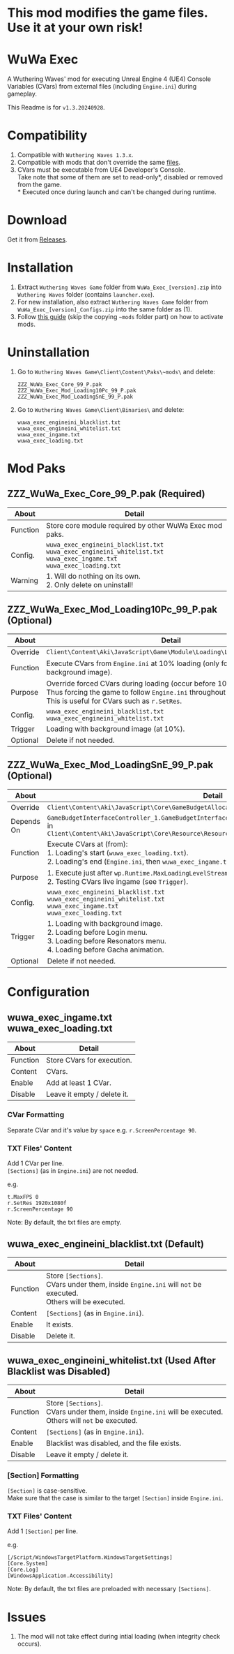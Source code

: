 # This mod modifies the game files. Use it at your own risk!


# WuWa Exec
A Wuthering Waves' mod for executing Unreal Engine 4 (UE4) Console Variables (CVars) from external files (including `Engine.ini`) during gameplay.

This Readme is for `v1.3.20240928`.

# Compatibility
1. Compatible with `Wuthering Waves 1.3.x`.
2. Compatible with mods that don't override the same [files](#mod-paks).
3. CVars must be executable from UE4 Developer's Console.
   <br>Take note that some of them are set to read-only*, disabled or removed from the game.<br>
\* Executed once during launch and can't be changed during runtime.

# Download
Get it from [Releases](https://github.com/DiceTsuki/WuWa-Exec/releases).

# Installation
1. Extract `Wuthering Waves Game` folder from `WuWa_Exec_[version].zip` into `Wuthering Waves` folder (contains `launcher.exe`).
2. For new installation, also extract `Wuthering Waves Game` folder from `WuWa_Exec_[version]_Configs.zip` into the same folder as (1).
3. Follow [this guide](https://github.com/aarlin/wuthering-waves-mod-starter/?tab=readme-ov-file#how-to-install-mods) (skip the copying `~mods` folder part) on how to activate mods.


# Uninstallation
1. Go to `Wuthering Waves Game\Client\Content\Paks\~mods\` and delete:
   ```
   ZZZ_WuWa_Exec_Core_99_P.pak
   ZZZ_WuWa_Exec_Mod_Loading10Pc_99_P.pak
   ZZZ_WuWa_Exec_Mod_LoadingSnE_99_P.pak
   ```
2. Go to `Wuthering Waves Game\Client\Binaries\` and delete:
   ```
   wuwa_exec_engineini_blacklist.txt
   wuwa_exec_engineini_whitelist.txt
   wuwa_exec_ingame.txt
   wuwa_exec_loading.txt
   ```


# Mod Paks
## ZZZ_WuWa_Exec_Core_99_P.pak (Required)
| About    | Detail                                                                                                                          |
|----------|---------------------------------------------------------------------------------------------------------------------------------|
| Function | Store core module required by other WuWa Exec mod paks.                                                                         |
| Config.  | `wuwa_exec_engineini_blacklist.txt`<br>`wuwa_exec_engineini_whitelist.txt`<br>`wuwa_exec_ingame.txt`<br>`wuwa_exec_loading.txt` |
| Warning  | 1. Will do nothing on its own.<br>2. Only delete on uninstall!                                                                  |

## ZZZ_WuWa_Exec_Mod_Loading10Pc_99_P.pak (Optional)
| About    | Detail                                                                                                                                                                                            |
|----------|---------------------------------------------------------------------------------------------------------------------------------------------------------------------------------------------------|
| Override | `Client\Content\Aki\JavaScript\Game\Module\Loading\LoadingController.js`                                                                                                                          |
| Function | Execute CVars from `Engine.ini` at 10% loading (only for loading with background image).                                                                                                          |
| Purpose  | Override forced CVars during loading (occur before 10%) after login menu.<br>Thus forcing the game to follow `Engine.ini` throughout the loading.<br>This is useful for CVars such as `r.SetRes`. |
| Config.  | `wuwa_exec_engineini_blacklist.txt`<br>`wuwa_exec_engineini_whitelist.txt`                                                                                                                        |
| Trigger  | Loading with background image (at 10%).                                                                                                                                                           |
| Optional | Delete if not needed.                                                                                                                                                                             |

## ZZZ_WuWa_Exec_Mod_LoadingSnE_99_P.pak (Optional)
| About      | Detail                                                                                                                                                                 |
|------------|------------------------------------------------------------------------------------------------------------------------------------------------------------------------|
| Override   | `Client\Content\Aki\JavaScript\Core\GameBudgetAllocator\GameBudgetInterfaceController.js`                                                                              |
| Depends On | `GameBudgetInterfaceController_1.GameBudgetInterfaceController.UpdateMinUpdateFifoBudgetTime()` in <br>`Client\Content\Aki\JavaScript\Core\Resource\ResourceSystem.js` |
| Function   | Execute CVars at (from):<br>1. Loading's start (`wuwa_exec_loading.txt`).<br>2. Loading's end (`Engine.ini`, then `wuwa_exec_ingame.txt`).                             |
| Purpose    | 1. Execute just after `wp.Runtime.MaxLoadingLevelStreamingCells`. You can override it if needed.<br>2. Testing CVars live ingame (see `Trigger`).                      |
| Config.    | `wuwa_exec_engineini_blacklist.txt`<br>`wuwa_exec_engineini_whitelist.txt`<br>`wuwa_exec_ingame.txt`<br>`wuwa_exec_loading.txt`                                        |
| Trigger    | 1. Loading with background image.<br>2. Loading before Login menu.<br>3. Loading before Resonators menu.<br>4. Loading before Gacha animation.                         |
| Optional   | Delete if not needed.                                                                                                                                                  |


# Configuration
## wuwa_exec_ingame.txt<br>wuwa_exec_loading.txt
| About    | Detail                      |
|----------|-----------------------------|
| Function | Store CVars for execution.  |
| Content  | CVars.                      |
| Enable   | Add at least 1 CVar.        |
| Disable  | Leave it empty / delete it. |

### CVar Formatting
Separate CVar and it's value by `space` e.g. `r.ScreenPercentage 90`.

### TXT Files' Content
Add 1 CVar per line.<br>
`[Sections]` (as in `Engine.ini`) are not needed.

e.g.

```
t.MaxFPS 0
r.SetRes 1920x1080f
r.ScreenPercentage 90
```
Note: By default, the txt files are empty.

## wuwa_exec_engineini_blacklist.txt (Default)
| About    | Detail                                                                                                           |
|----------|------------------------------------------------------------------------------------------------------------------|
| Function | Store `[Sections]`.<br>CVars under them, inside `Engine.ini` will `not` be executed.<br>Others will be executed. |
| Content  | `[Sections]` (as in `Engine.ini`).                                                                               |
| Enable   | It exists.                                                                                                       |
| Disable  | Delete it.                                                                                                       |

## wuwa_exec_engineini_whitelist.txt (Used After Blacklist was Disabled)
| About    | Detail                                                                                                           |
|----------|------------------------------------------------------------------------------------------------------------------|
| Function | Store `[Sections]`.<br>CVars under them, inside `Engine.ini` will be executed.<br>Others will `not` be executed. |
| Content  | `[Sections]` (as in `Engine.ini`).                                                                               |
| Enable   | Blacklist was disabled, and the file exists.                                                                     |
| Disable  | Leave it empty / delete it.                                                                                      |

### [Section] Formatting
`[Section]` is case-sensitive.<br>
Make sure that the case is similar to the target `[Section]` inside `Engine.ini`.

### TXT Files' Content
Add 1 `[Section]` per line.

e.g.

```
[/Script/WindowsTargetPlatform.WindowsTargetSettings]
[Core.System]
[Core.Log]
[WindowsApplication.Accessibility]
```
Note: By default, the txt files are preloaded with necessary `[Sections]`.

# Issues
1. The mod will not take effect during intial loading (when integrity check occurs).
